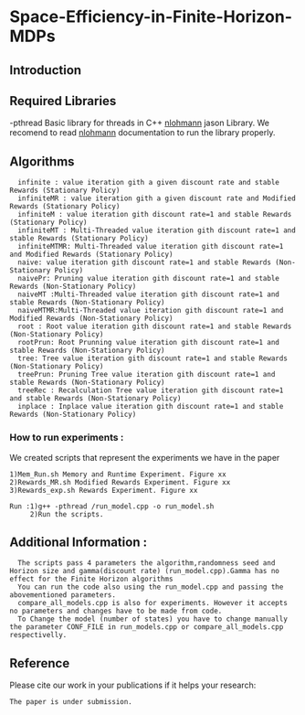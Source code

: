 # Space-Efficiency-in-Finite-Horizon-MDPs
## **Introduction**

## Required Libraries
-pthread Basic library for threads in C++
[nlohmann](https://github.com/nlohmann/json) jason Library. We recomend to read [nlohmann](https://github.com/nlohmann/json) documentation to run the library properly.
## Algorithms 
      infinite : value iteration gith a given discount rate and stable Rewards (Stationary Policy)
      infiniteMR : value iteration gith a given discount rate and Modified Rewards (Stationary Policy)
      infiniteM : value iteration gith discount rate=1 and stable Rewards (Stationary Policy)
      infiniteMT : Multi-Threaded value iteration gith discount rate=1 and stable Rewards (Stationary Policy)
      infiniteMTMR: Multi-Threaded value iteration gith discount rate=1 and Modified Rewards (Stationary Policy)
      naive: value iteration gith discount rate=1 and stable Rewards (Non-Stationary Policy)
      naivePr: Pruning value iteration gith discount rate=1 and stable Rewards (Non-Stationary Policy)
      naiveMT :Multi-Threaded value iteration gith discount rate=1 and stable Rewards (Non-Stationary Policy)
      naiveMTMR:Multi-Threaded value iteration gith discount rate=1 and Modified Rewards (Non-Stationary Policy)
      root : Root value iteration gith discount rate=1 and stable Rewards (Non-Stationary Policy)
      rootPrun: Root Prunning value iteration gith discount rate=1 and stable Rewards (Non-Stationary Policy)
      tree: Tree value iteration gith discount rate=1 and stable Rewards (Non-Stationary Policy)
      treePrun: Pruning Tree value iteration gith discount rate=1 and stable Rewards (Non-Stationary Policy)
      treeRec : Recalculation Tree value iteration gith discount rate=1 and stable Rewards (Non-Stationary Policy)
      inplace : Inplace value iteration gith discount rate=1 and stable Rewards (Non-Stationary Policy)

### How to run experiments :
We created scripts that represent the experiments we have in the paper
```shell
1)Mem_Run.sh Memory and Runtime Experiment. Figure xx
2)Rewards_MR.sh Modified Rewards Experiment. Figure xx
3)Rewards_exp.sh Rewards Experiment. Figure xx

Run :1)g++ -pthread /run_model.cpp -o run_model.sh 
     2)Run the scripts.
```
## Additional Information : 
```
  The scripts pass 4 parameters the algorithm,randomness seed and Horizon size and gamma(discount rate) (run_model.cpp).Gamma has no effect for the Finite Horizon algorithms
  You can run the code also using the run_model.cpp and passing the abovementioned parameters.
  compare_all_models.cpp is also for experiments. However it accepts no parameters and changes have to be made from code.
  To Change the model (number of states) you have to change manually the parameter CONF_FILE in run_models.cpp or compare_all_models.cpp respectivelly.
  ```
## Reference

Please cite our work in your publications if it helps your research:

```
The paper is under submission. 
```  
